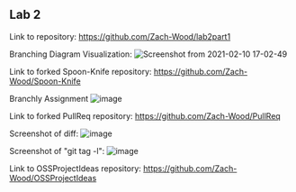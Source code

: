 ## Lab 2

Link to repository: https://github.com/Zach-Wood/lab2part1



Branching Diagram Visualization: 
![Screenshot from 2021-02-10 17-02-49](https://user-images.githubusercontent.com/40222287/107578730-1c721c80-6bc2-11eb-9bea-d2bea1b154a4.png)




Link to forked Spoon-Knife repository: https://github.com/Zach-Wood/Spoon-Knife




Branchly Assignment
![image](https://user-images.githubusercontent.com/40222287/107662732-95bc4e80-6c58-11eb-9680-206fb25d1613.png)


Link to forked PullReq repository: https://github.com/Zach-Wood/PullReq



Screenshot of diff:
![image](https://user-images.githubusercontent.com/40222287/107667209-5a704e80-6c5d-11eb-8e74-e64c1bcef0ce.png)



Screenshot of "git tag -l":
![image](https://user-images.githubusercontent.com/40222287/107668481-bab3c000-6c5e-11eb-9694-88bb7c9fadbc.png)




Link to OSSProjectIdeas repository: https://github.com/Zach-Wood/OSSProjectIdeas




